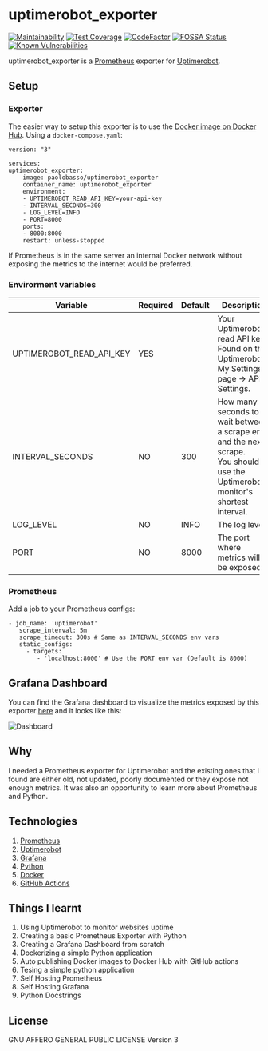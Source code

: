 # uptimerobot_exporter
[![Maintainability](https://api.codeclimate.com/v1/badges/0af5fa985013098bc87a/maintainability)](https://codeclimate.com/github/paolobasso99/uptimerobot_exporter/maintainability)
[![Test Coverage](https://api.codeclimate.com/v1/badges/0af5fa985013098bc87a/test_coverage)](https://codeclimate.com/github/paolobasso99/uptimerobot_exporter/test_coverage)
[![CodeFactor](https://www.codefactor.io/repository/github/paolobasso99/uptimerobot_exporter/badge)](https://www.codefactor.io/repository/github/paolobasso99/uptimerobot_exporter)
[![FOSSA Status](https://app.fossa.com/api/projects/git%2Bgithub.com%2Fpaolobasso99%2Fmonitoring.svg?type=shield)](https://app.fossa.com/projects/git%2Bgithub.com%2Fpaolobasso99%2Fmonitoring?ref=badge_shield)
[![Known Vulnerabilities](https://snyk.io/test/github/paolobasso99/uptimerobot_exporter/badge.svg?targetFile=requirements.txt)](https://snyk.io/test/github/paolobasso99/uptimerobot_exporter?targetFile=requirements.txt)

uptimerobot_exporter is a [Prometheus](https://prometheus.io/) exporter for [Uptimerobot](https://uptimerobot.com/).

## Setup
### Exporter
The easier way to setup this exporter is to use the [Docker image on Docker Hub](https://hub.docker.com/r/paolobasso/uptimerobot_exporter).
Using a `docker-compose.yaml`:

    version: "3"

    services:
    uptimerobot_exporter:
        image: paolobasso/uptimerobot_exporter
        container_name: uptimerobot_exporter
        environment:
        - UPTIMEROBOT_READ_API_KEY=your-api-key
        - INTERVAL_SECONDS=300
        - LOG_LEVEL=INFO
        - PORT=8000
        ports:
        - 8000:8000
        restart: unless-stopped

If Prometheus is in the same server an internal Docker network without exposing the metrics to the internet would be preferred.

### Envirorment variables

| Variable                 | Required | Default | Description                                                                                                                       |
| ------------------------ | -------- | ------- | --------------------------------------------------------------------------------------------------------------------------------- |
| UPTIMEROBOT_READ_API_KEY | YES      |         | Your Uptimerobot read API key. Found on the Uptimerobot's  My Settings page -> API Settings.                                 |
| INTERVAL_SECONDS         | NO       | 300     | How many seconds to wait between a scrape end and the next scrape.<br>You should use the Uptimerobot monitor's shortest interval. |
| LOG_LEVEL                | NO       | INFO    | The log level.                                                                                                                    |
| PORT                     | NO       | 8000    | The port where metrics will be exposed                                                                                            |

### Prometheus
Add a job to your Prometheus configs:

    - job_name: 'uptimerobot'
       scrape_interval: 5m
       scrape_timeout: 300s # Same as INTERVAL_SECONDS env vars
       static_configs:
         - targets: 
            - 'localhost:8000' # Use the PORT env var (Default is 8000)

## Grafana Dashboard
You can find the Grafana dashboard to visualize the metrics exposed by this exporter [here](https://to-be-defined/) and it looks like this:

![Dashboard](https://github.com/paolobasso99/uptimerobot_exporter/blob/main/dashboard.png?raw=true)

## Why 
I needed a Prometheus exporter for Uptimerobot and the existing ones that I found are either old, not updated, poorly documented or they expose not enough metrics. It was also an opportunity to learn more about Prometheus and Python.

## Technologies
1. [Prometheus](https://prometheus.io/)
2. [Uptimerobot](https://uptimerobot.com/)
3. [Grafana](https://grafana.com/)
4. [Python](https://www.python.org/)
5. [Docker](https://www.docker.com/)
6. [GitHub Actions](https://github.com/features/actions)

## Things I learnt
1. Using Uptimerobot to monitor websites uptime
2. Creating a basic Prometheus Exporter with Python
3. Creating a Grafana Dashboard from scratch
4. Dockerizing a simple Python application
5. Auto publishing Docker images to Docker Hub with GitHub actions
6. Tesing a simple python application
7. Self Hosting Prometheus
8. Self Hosting Grafana
9. Python Docstrings

## License
GNU AFFERO GENERAL PUBLIC LICENSE Version 3
